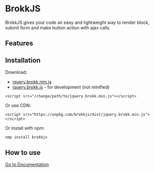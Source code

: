 # BrokkJS

BrokkJS gives your code an easy and lightweight way to render block, submit form and make button action with ajax calls.

## Features

## Installation

Download:
- [jquery.brokk.min.js](https://unpkg.com/brokkjs/dist/jquery.brokk.min.js) 
- [jquery.brokk.js](https://unpkg.com/brokkjs/src/jquery.brokk.js ) - for development (not minified)

```
<script src="/change/path/to/jquery.brokk.min.js"></script>
```

Or use CDN:
```
<script src="https://unpkg.com/brokkjs/dist/jquery.brokk.min.js"></script>
```

Or install with npm:
```
nmp install brokkjs
```

## How to use
[Go to Documentation](https://brokkjs.com/)